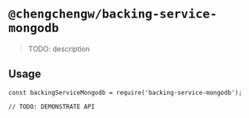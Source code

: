 # `@chengchengw/backing-service-mongodb`

> TODO: description

## Usage

```
const backingServiceMongodb = require('backing-service-mongodb');

// TODO: DEMONSTRATE API
```